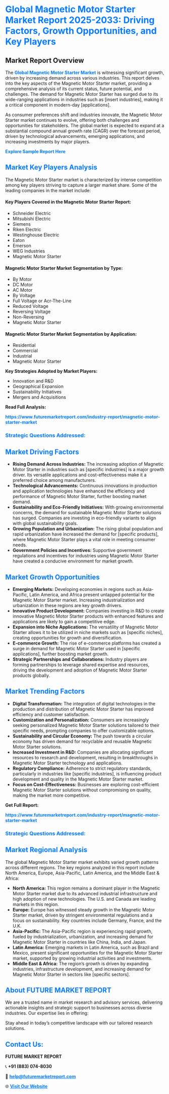 <h1 style="color: #007BFF;">Global Magnetic Motor Starter Market Report 2025-2033: Driving Factors, Growth Opportunities, and Key Players</h1>

<section id="overview">
<h2>Market Report Overview</h2>
<p>The <a href="https://www.futuremarketreport.com/industry-report/magnetic-motor-starter-market" style="color: #007BFF; text-decoration: none;"><strong>Global Magnetic Motor Starter Market</strong></a> is witnessing significant growth, driven by increasing demand across various industries. This report delves into the key aspects of the Magnetic Motor Starter market, providing a comprehensive analysis of its current status, future potential, and challenges. The demand for Magnetic Motor Starter has surged due to its wide-ranging applications in industries such as [insert industries], making it a critical component in modern-day [applications].</p>
<p>As consumer preferences shift and industries innovate, the Magnetic Motor Starter market continues to evolve, offering both challenges and opportunities for stakeholders. The global market is expected to expand at a substantial compound annual growth rate (CAGR) over the forecast period, driven by technological advancements, emerging applications, and increasing investments by major players.</p>
</section>

<section id="overview">
<p><a href="https://www.futuremarketreport.com/request-sample/reportId=101498" style="color: #007BFF; text-decoration: none;"><strong>Explore Sample Report Here</strong></a></p>
</section>

<section id="key-players">
<h2 style="color: #007BFF;">Market Key Players Analysis</h2>
<p>The Magnetic Motor Starter market is characterized by intense competition among key players striving to capture a larger market share. Some of the leading companies in the market include:</p>
<h4>Key Players Covered in the Magnetic Motor Starter Report:</h4>
<ul><li>Schneider Electric</li><li>Mitsubishi Electric</li><li>Siemens</li><li>Riken Electric</li><li>Westinghouse Electric</li><li>Eaton</li><li>Emerson</li><li>WEG Industries</li><li>Magnetic Motor Starter</li></ul>
<h4>Magnetic Motor Starter Market Segmentation by Type:</h4>
<ul><li>By Motor</li><li>DC Motor</li><li>AC Motor</li><li>By Voltage</li><li>Full Voltage or Acr-The-Line</li><li>Reduced Voltage</li><li>Reversing Voltage</li><li>Non-Reversing</li><li>Magnetic Motor Starter</li></ul>

<h4>Magnetic Motor Starter Market Segmentation by Application:</h4>
<ul><li>Residential</li><li>Commercial</li><li>Industrial</li><li>Magnetic Motor Starter</li></ul>
<p><strong>Key Strategies Adopted by Market Players:</strong></p>
<ul>
<li>Innovation and R&D</li>
<li>Geographical Expansion</li>
<li>Sustainability Initiatives</li>
<li>Mergers and Acquisitions</li>
</ul>
</section>

<section>
<p><strong>Read Full Analysis: </strong></p><a href="https://www.futuremarketreport.com/industry-report/magnetic-motor-starter-market" style="color: #007BFF; text-decoration: none;"><strong>https://www.futuremarketreport.com/industry-report/magnetic-motor-starter-market</strong></a>
<h3 style="color: #007BFF;">Strategic Questions Addressed:</h3>
</section>

<section id="driving-factors">
<h2 style="color: #007BFF;">Market Driving Factors</h2>
<ul>
<li><strong>Rising Demand Across Industries:</strong> The increasing adoption of Magnetic Motor Starter in industries such as [specific industries] is a major growth driver. Its versatile applications and cost-effectiveness make it a preferred choice among manufacturers.</li>
<li><strong>Technological Advancements:</strong> Continuous innovations in production and application technologies have enhanced the efficiency and performance of Magnetic Motor Starter, further boosting market demand.</li>
<li><strong>Sustainability and Eco-Friendly Initiatives:</strong> With growing environmental concerns, the demand for sustainable Magnetic Motor Starter solutions has surged. Companies are investing in eco-friendly variants to align with global sustainability goals.</li>
<li><strong>Growing Population and Urbanization:</strong> The rising global population and rapid urbanization have increased the demand for [specific products], where Magnetic Motor Starter plays a vital role in meeting consumer needs.</li>
<li><strong>Government Policies and Incentives:</strong> Supportive government regulations and incentives for industries using Magnetic Motor Starter have created a conducive environment for market growth.</li>
</ul>
</section>

<section id="growth-opportunities">
<h2 style="color: #007BFF;">Market Growth Opportunities</h2>
<ul>
<li><strong>Emerging Markets:</strong> Developing economies in regions such as Asia-Pacific, Latin America, and Africa present untapped potential for the Magnetic Motor Starter market. Increasing industrialization and urbanization in these regions are key growth drivers.</li>
<li><strong>Innovative Product Development:</strong> Companies investing in R&D to create innovative Magnetic Motor Starter products with enhanced features and applications are likely to gain a competitive edge.</li>
<li><strong>Expansion into Niche Applications:</strong> The versatility of Magnetic Motor Starter allows it to be utilized in niche markets such as [specific niches], creating opportunities for growth and diversification.</li>
<li><strong>E-commerce Growth:</strong> The rise of e-commerce platforms has created a surge in demand for Magnetic Motor Starter used in [specific applications], further boosting market growth.</li>
<li><strong>Strategic Partnerships and Collaborations:</strong> Industry players are forming partnerships to leverage shared expertise and resources, driving the development and adoption of Magnetic Motor Starter products globally.</li>
</ul>
</section>

<section id="trending-factors">
<h2 style="color: #007BFF;">Market Trending Factors</h2>
<ul>
<li><strong>Digital Transformation:</strong> The integration of digital technologies in the production and distribution of Magnetic Motor Starter has improved efficiency and customer satisfaction.</li>
<li><strong>Customization and Personalization:</strong> Consumers are increasingly seeking personalized Magnetic Motor Starter solutions tailored to their specific needs, prompting companies to offer customizable options.</li>
<li><strong>Sustainability and Circular Economy:</strong> The push towards a circular economy has driven demand for recyclable and reusable Magnetic Motor Starter solutions.</li>
<li><strong>Increased Investment in R&D:</strong> Companies are allocating significant resources to research and development, resulting in breakthroughs in Magnetic Motor Starter technology and applications.</li>
<li><strong>Regulatory Compliance:</strong> Adherence to strict regulatory standards, particularly in industries like [specific industries], is influencing product development and quality in the Magnetic Motor Starter market.</li>
<li><strong>Focus on Cost-Effectiveness:</strong> Businesses are exploring cost-efficient Magnetic Motor Starter solutions without compromising on quality, making the market more competitive.</li>
</ul>
</section>

<section>
<p><strong>Get Full Report: </strong></p><a href="https://www.futuremarketreport.com/industry-report/magnetic-motor-starter-market" style="color: #007BFF; text-decoration: none;"><strong>https://www.futuremarketreport.com/industry-report/magnetic-motor-starter-market</strong></a>
<h3 style="color: #007BFF;">Strategic Questions Addressed:</h3>
</section>


<section id="regional-analysis">
<h2 style="color: #007BFF;">Market Regional Analysis</h2>
<p>The global Magnetic Motor Starter market exhibits varied growth patterns across different regions. The key regions analyzed in this report include North America, Europe, Asia-Pacific, Latin America, and the Middle East & Africa:</p>
<ul>
<li><strong>North America:</strong> This region remains a dominant player in the Magnetic Motor Starter market due to its advanced industrial infrastructure and high adoption of new technologies. The U.S. and Canada are leading markets in this region.</li>
<li><strong>Europe:</strong> Europe has witnessed steady growth in the Magnetic Motor Starter market, driven by stringent environmental regulations and a focus on sustainability. Key countries include Germany, France, and the U.K.</li>
<li><strong>Asia-Pacific:</strong> The Asia-Pacific region is experiencing rapid growth, fueled by industrialization, urbanization, and increasing demand for Magnetic Motor Starter in countries like China, India, and Japan.</li>
<li><strong>Latin America:</strong> Emerging markets in Latin America, such as Brazil and Mexico, present significant opportunities for the Magnetic Motor Starter market, supported by growing industrial activities and investments.</li>
<li><strong>Middle East & Africa:</strong> The region’s growth is driven by expanding industries, infrastructure development, and increasing demand for Magnetic Motor Starter in sectors like [specific sectors].</li>
</ul>
</section>

<footer>
<h2 style="color: #007BFF;">About FUTURE MARKET REPORT</h2>
<p>We are a trusted name in market research and advisory services, delivering actionable insights and strategic support to businesses across diverse industries. Our expertise lies in offering:</p>

<p>Stay ahead in today’s competitive landscape with our tailored research solutions.</p>

<h2 style="color: #007BFF;">Contact Us:</h2>
<p><strong>FUTURE MARKET REPORT</strong></p>
<p>📞 <strong>+91 (883) 074-8030</strong></p>
<p>📧 <strong><a href="mailto:help@futuremarketreport.com" style="color: #007BFF;">help@futuremarketreport.com</a></strong></p>
<p>🌐 <strong><a href="https://www.futuremarketreport.com/" style="color: #007BFF;">Visit Our Website</a></strong></p>
</footer>